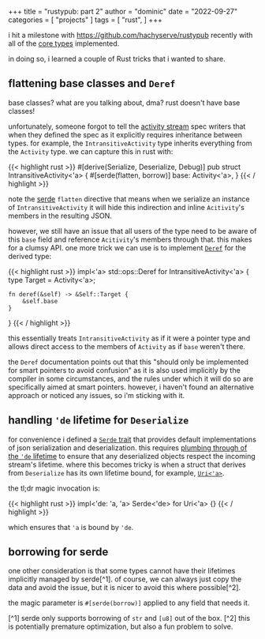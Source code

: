 +++
title = "rustypub: part 2"
author = "dominic"
date = "2022-09-27"
categories = [
  "projects"
]
tags = [
  "rust",
]
+++

i hit a milestone with https://github.com/hachyserve/rustypub recently with all
of the [core types](https://www.w3.org/TR/activitystreams-vocabulary/#types)
implemented.

in doing so, i learned a couple of Rust tricks that i wanted to share.

## flattening base classes and `Deref`

base classes?  what are you talking about, dma?  rust doesn't have base classes!

unfortunately, someone forgot to tell the [activity
stream](https://www.w3.org/TR/activitystreams-core/) spec writers that when they
defined the spec as it explicitly requires inheritance between types.  for
example, the `IntransitiveActivity` type inherits everything from the `Activity`
type.  we can capture this in rust with:

{{< highlight rust >}}
#[derive(Serialize, Deserialize, Debug)]
pub struct IntransitiveActivity<'a> {
    #[serde(flatten, borrow)]
    base: Activity<'a>,
}
{{< / highlight >}}

note the [serde](https://serde.rs/) `flatten` directive that means when we
serialize an instance of `IntransitiveActivity` it will hide this indirection
and inline `Acitivity`'s members in the resulting JSON.

however, we still have an issue that all users of the type need to be aware of
this `base` field and reference `Acitivity`'s members through that.  this makes
for a clumsy API.  one more trick we can use is to implement
[`Deref`](https://doc.rust-lang.org/std/ops/trait.Deref.html) for the
derived type:

{{< highlight rust >}}
impl<'a> std::ops::Deref for IntransitiveActivity<'a> {
    type Target = Activity<'a>;

    fn deref(&self) -> &Self::Target {
        &self.base
    }
}
{{< / highlight >}}

this essentially treats `IntransitiveActivity` as if it were a pointer type and
allows direct access to the members of `Activity` as if `base` weren't there.

the `Deref` documentation points out that this "should only be implemented for
smart pointers to avoid confusion" as it is also used implicitly by the compiler
in some circumstances, and the rules under which it will do so are specifically
aimed at smart pointers.  however, i haven't found an alternative approach or
noticed any issues, so i'm sticking with it.

## handling `'de` lifetime for `Deserialize`

for convenience i defined a [`Serde`
trait](https://github.com/hachyserve/rustypub/blob/main/src/lib.rs#L7) that
provides default implementations of json serialization and deserialization.
this requires [plumbing through of the `'de`
lifetime](https://serde.rs/lifetimes.html) to ensure that any deserialized
objects respect the incoming stream's lifetime.  where this becomes tricky is
when a struct that derives from `Deserialize` has its own lifetime bound, for
example,
[`Uri<'a>`](https://github.com/hachyserve/rustypub/blob/main/src/core.rs#L235).

the tl;dr magic invocation is:

{{< highlight rust >}}
impl<'de: 'a, 'a> Serde<'de> for Uri<'a> {}
{{< / highlight >}}

which ensures that `'a` is bound by `'de`.

## borrowing for serde

one other consideration is that some types cannot have their lifetimes
implicitly managed by serde[^1].  of course, we can always just copy the data
and avoid the issue, but it is nicer to avoid this where possible[^2].

the magic parameter is `#[serde(borrow)]` applied to any field that needs it.

[^1] serde only supports borrowing of `str` and `[u8]` out of the box.
[^2] this is potentially premature optimization, but also a fun problem to
solve.
